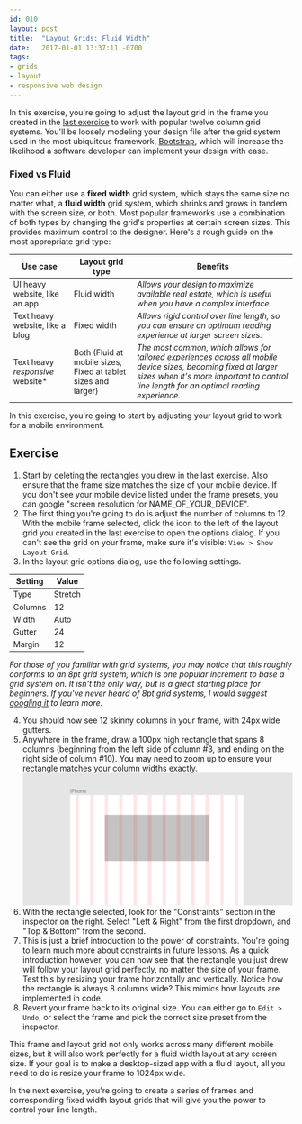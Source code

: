 ```yaml
---
id: 010
layout: post
title:  "Layout Grids: Fluid Width"
date:   2017-01-01 13:37:11 -0700
tags:
- grids
- layout
- responsive web design
---
```

In this exercise, you're going to adjust the layout grid in the frame you created in the [last exercise](LINKME) to work with popular twelve column grid systems. You'll be loosely modeling your design file after the grid system used in the most ubiquitous framework, [Bootstrap](https://getbootstrap.com/), which will increase the likelihood a software developer can implement your design with ease.

### Fixed vs Fluid

You can either use a **fixed width** grid system, which stays the same size no matter what, a **fluid width** grid system, which shrinks and grows in tandem with the screen size, or both. Most popular frameworks use a combination of both types by changing the grid's properties at certain screen sizes. This provides maximum control to the designer. Here's a rough guide on the most appropriate grid type:

| Use case | Layout grid type | Benefits |
|-|-|-|
| UI heavy website, like an app | Fluid width | *Allows your design to maximize available real estate, which is useful when you have a complex interface.* |
| Text heavy website, like a blog | Fixed width | *Allows rigid control over line length, so you can ensure an optimum reading experience at larger screen sizes.* |
| Text heavy *responsive* website* | Both (Fluid at mobile sizes, Fixed at tablet sizes and larger) | *The most common, which allows for tailored experiences across all mobile device sizes, becoming fixed at larger sizes when it's more important to control line length for an optimal reading experience.* |

In this exercise, you're going to start by adjusting your layout grid to work for a mobile environment.

<!--more-->
## Exercise

1. Start by deleting the rectangles you drew in the last exercise. Also ensure that the frame size matches the size of your mobile device. If you don't see your mobile device listed under the frame presets, you can google "screen resolution for NAME_OF_YOUR_DEVICE".
2. The first thing you're going to do is adjust the number of columns to 12. With the mobile frame selected, click the icon to the left of the layout grid you created in the last exercise to open the options dialog. If you can't see the grid on your frame, make sure it's visible: `View > Show Layout Grid`.
3. In the layout grid options dialog, use the following settings.

| Setting | Value |
|-|-|
| Type | Stretch |
| Columns | 12 |
| Width | Auto |
| Gutter | 24 |
| Margin | 12 |

*For those of you familiar with grid systems, you may notice that this roughly conforms to an 8pt grid system, which is one popular increment to base a grid system on. It isn't the only way, but is a great starting place for beginners. If you've never heard of 8pt grid systems, I would suggest [googling it](https://www.google.com/search?q=8+pt+grid) to learn more.*

4. You should now see 12 skinny columns in your frame, with 24px wide gutters.
5. Anywhere in the frame, draw a 100px high rectangle that spans 8 columns (beginning from the left side of column #3, and ending on the right side of column #10). You may need to zoom up to ensure your rectangle matches your column widths exactly.
![8 column rectangle](/images/layout-grids-fluid-width-01.png)
6. With the rectangle selected, look for the "Constraints" section in the inspector on the right. Select "Left & Right" from the first dropdown, and "Top & Bottom" from the second.
7. This is just a brief introduction to the power of constraints. You're going to learn much more about constraints in future lessons. As a quick introduction however, you can now see that the rectangle you just drew will follow your layout grid perfectly, no matter the size of your frame. Test this by resizing your frame horizontally and vertically. Notice how the rectangle is always 8 columns wide? This mimics how layouts are implemented in code.
8. Revert your frame back to its original size. You can either go to `Edit > Undo`, or select the frame and pick the correct size preset from the inspector.

This frame and layout grid not only works across many different mobile sizes, but it will also work perfectly for a fluid width layout at any screen size. If your goal is to make a desktop-sized app with a fluid layout, all you need to do is resize your frame to 1024px wide.

In the next exercise, you're going to create a series of frames and corresponding fixed width layout grids that will give you the power to control your line length.
